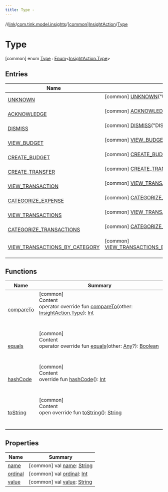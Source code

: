 ```yaml
---
title: Type -
---
```

//[link](../../../index.md)/[com.tink.model.insights](../../index.md)/[[common]InsightAction](../index.md)/[Type](index.md)



# Type  
 [common] enum [Type](index.md) : [Enum](https://kotlinlang.org/api/latest/jvm/stdlib/kotlin/-enum/index.html)<[InsightAction.Type](index.md)>    


## Entries  
  
|  Name|  Summary| 
|---|---|
| <a name="com.tink.model.insights/InsightAction.Type.UNKNOWN///PointingToDeclaration/"></a>[UNKNOWN](-u-n-k-n-o-w-n/index.md)| <a name="com.tink.model.insights/InsightAction.Type.UNKNOWN///PointingToDeclaration/"></a> [common] [UNKNOWN](-u-n-k-n-o-w-n/index.md)("UNKNOWN")  <br>   <br>
| <a name="com.tink.model.insights/InsightAction.Type.ACKNOWLEDGE///PointingToDeclaration/"></a>[ACKNOWLEDGE](-a-c-k-n-o-w-l-e-d-g-e/index.md)| <a name="com.tink.model.insights/InsightAction.Type.ACKNOWLEDGE///PointingToDeclaration/"></a> [common] [ACKNOWLEDGE](-a-c-k-n-o-w-l-e-d-g-e/index.md)("ACKNOWLEDGE")  <br>   <br>
| <a name="com.tink.model.insights/InsightAction.Type.DISMISS///PointingToDeclaration/"></a>[DISMISS](-d-i-s-m-i-s-s/index.md)| <a name="com.tink.model.insights/InsightAction.Type.DISMISS///PointingToDeclaration/"></a> [common] [DISMISS](-d-i-s-m-i-s-s/index.md)("DISMISS")  <br>   <br>
| <a name="com.tink.model.insights/InsightAction.Type.VIEW_BUDGET///PointingToDeclaration/"></a>[VIEW_BUDGET](-v-i-e-w_-b-u-d-g-e-t/index.md)| <a name="com.tink.model.insights/InsightAction.Type.VIEW_BUDGET///PointingToDeclaration/"></a> [common] [VIEW_BUDGET](-v-i-e-w_-b-u-d-g-e-t/index.md)("VIEW_BUDGET")  <br>   <br>
| <a name="com.tink.model.insights/InsightAction.Type.CREATE_BUDGET///PointingToDeclaration/"></a>[CREATE_BUDGET](-c-r-e-a-t-e_-b-u-d-g-e-t/index.md)| <a name="com.tink.model.insights/InsightAction.Type.CREATE_BUDGET///PointingToDeclaration/"></a> [common] [CREATE_BUDGET](-c-r-e-a-t-e_-b-u-d-g-e-t/index.md)("CREATE_BUDGET")  <br>   <br>
| <a name="com.tink.model.insights/InsightAction.Type.CREATE_TRANSFER///PointingToDeclaration/"></a>[CREATE_TRANSFER](-c-r-e-a-t-e_-t-r-a-n-s-f-e-r/index.md)| <a name="com.tink.model.insights/InsightAction.Type.CREATE_TRANSFER///PointingToDeclaration/"></a> [common] [CREATE_TRANSFER](-c-r-e-a-t-e_-t-r-a-n-s-f-e-r/index.md)("CREATE_TRANSFER")  <br>   <br>
| <a name="com.tink.model.insights/InsightAction.Type.VIEW_TRANSACTION///PointingToDeclaration/"></a>[VIEW_TRANSACTION](-v-i-e-w_-t-r-a-n-s-a-c-t-i-o-n/index.md)| <a name="com.tink.model.insights/InsightAction.Type.VIEW_TRANSACTION///PointingToDeclaration/"></a> [common] [VIEW_TRANSACTION](-v-i-e-w_-t-r-a-n-s-a-c-t-i-o-n/index.md)("VIEW_TRANSACTION")  <br>   <br>
| <a name="com.tink.model.insights/InsightAction.Type.CATEGORIZE_EXPENSE///PointingToDeclaration/"></a>[CATEGORIZE_EXPENSE](-c-a-t-e-g-o-r-i-z-e_-e-x-p-e-n-s-e/index.md)| <a name="com.tink.model.insights/InsightAction.Type.CATEGORIZE_EXPENSE///PointingToDeclaration/"></a> [common] [CATEGORIZE_EXPENSE](-c-a-t-e-g-o-r-i-z-e_-e-x-p-e-n-s-e/index.md)("CATEGORIZE_EXPENSE")  <br>   <br>
| <a name="com.tink.model.insights/InsightAction.Type.VIEW_TRANSACTIONS///PointingToDeclaration/"></a>[VIEW_TRANSACTIONS](-v-i-e-w_-t-r-a-n-s-a-c-t-i-o-n-s/index.md)| <a name="com.tink.model.insights/InsightAction.Type.VIEW_TRANSACTIONS///PointingToDeclaration/"></a> [common] [VIEW_TRANSACTIONS](-v-i-e-w_-t-r-a-n-s-a-c-t-i-o-n-s/index.md)("VIEW_TRANSACTIONS")  <br>   <br>
| <a name="com.tink.model.insights/InsightAction.Type.CATEGORIZE_TRANSACTIONS///PointingToDeclaration/"></a>[CATEGORIZE_TRANSACTIONS](-c-a-t-e-g-o-r-i-z-e_-t-r-a-n-s-a-c-t-i-o-n-s/index.md)| <a name="com.tink.model.insights/InsightAction.Type.CATEGORIZE_TRANSACTIONS///PointingToDeclaration/"></a> [common] [CATEGORIZE_TRANSACTIONS](-c-a-t-e-g-o-r-i-z-e_-t-r-a-n-s-a-c-t-i-o-n-s/index.md)("CATEGORIZE_TRANSACTIONS")  <br>   <br>
| <a name="com.tink.model.insights/InsightAction.Type.VIEW_TRANSACTIONS_BY_CATEGORY///PointingToDeclaration/"></a>[VIEW_TRANSACTIONS_BY_CATEGORY](-v-i-e-w_-t-r-a-n-s-a-c-t-i-o-n-s_-b-y_-c-a-t-e-g-o-r-y/index.md)| <a name="com.tink.model.insights/InsightAction.Type.VIEW_TRANSACTIONS_BY_CATEGORY///PointingToDeclaration/"></a> [common] [VIEW_TRANSACTIONS_BY_CATEGORY](-v-i-e-w_-t-r-a-n-s-a-c-t-i-o-n-s_-b-y_-c-a-t-e-g-o-r-y/index.md)("VIEW_TRANSACTIONS_BY_CATEGORY")  <br>   <br>


## Functions  
  
|  Name|  Summary| 
|---|---|
| <a name="kotlin/Enum/compareTo/#com.tink.model.insights.InsightAction.Type/PointingToDeclaration/"></a>[compareTo](-v-i-e-w_-t-r-a-n-s-a-c-t-i-o-n-s_-b-y_-c-a-t-e-g-o-r-y/index.md#%5Bkotlin%2FEnum%2FcompareTo%2F%23com.tink.model.insights.InsightAction.Type%2FPointingToDeclaration%2F%5D%2FFunctions%2F1647702525)| <a name="kotlin/Enum/compareTo/#com.tink.model.insights.InsightAction.Type/PointingToDeclaration/"></a>[common]  <br>Content  <br>operator override fun [compareTo](-v-i-e-w_-t-r-a-n-s-a-c-t-i-o-n-s_-b-y_-c-a-t-e-g-o-r-y/index.md#%5Bkotlin%2FEnum%2FcompareTo%2F%23com.tink.model.insights.InsightAction.Type%2FPointingToDeclaration%2F%5D%2FFunctions%2F1647702525)(other: [InsightAction.Type](index.md)): [Int](https://kotlinlang.org/api/latest/jvm/stdlib/kotlin/-int/index.html)  <br><br><br>
| <a name="kotlin/Enum/equals/#kotlin.Any?/PointingToDeclaration/"></a>[equals](../../../com.tink.model.transfer/[common]-signable-operation/-type/-u-n-k-n-o-w-n/index.md#%5Bkotlin%2FEnum%2Fequals%2F%23kotlin.Any%3F%2FPointingToDeclaration%2F%5D%2FFunctions%2F1647702525)| <a name="kotlin/Enum/equals/#kotlin.Any?/PointingToDeclaration/"></a>[common]  <br>Content  <br>operator override fun [equals](../../../com.tink.model.transfer/[common]-signable-operation/-type/-u-n-k-n-o-w-n/index.md#%5Bkotlin%2FEnum%2Fequals%2F%23kotlin.Any%3F%2FPointingToDeclaration%2F%5D%2FFunctions%2F1647702525)(other: [Any](https://kotlinlang.org/api/latest/jvm/stdlib/kotlin/-any/index.html)?): [Boolean](https://kotlinlang.org/api/latest/jvm/stdlib/kotlin/-boolean/index.html)  <br><br><br>
| <a name="kotlin/Enum/hashCode/#/PointingToDeclaration/"></a>[hashCode](../../../com.tink.model.transfer/[common]-signable-operation/-type/-u-n-k-n-o-w-n/index.md#%5Bkotlin%2FEnum%2FhashCode%2F%23%2FPointingToDeclaration%2F%5D%2FFunctions%2F1647702525)| <a name="kotlin/Enum/hashCode/#/PointingToDeclaration/"></a>[common]  <br>Content  <br>override fun [hashCode](../../../com.tink.model.transfer/[common]-signable-operation/-type/-u-n-k-n-o-w-n/index.md#%5Bkotlin%2FEnum%2FhashCode%2F%23%2FPointingToDeclaration%2F%5D%2FFunctions%2F1647702525)(): [Int](https://kotlinlang.org/api/latest/jvm/stdlib/kotlin/-int/index.html)  <br><br><br>
| <a name="kotlin/Enum/toString/#/PointingToDeclaration/"></a>[toString](../../../com.tink.model.transfer/[common]-signable-operation/-type/-u-n-k-n-o-w-n/index.md#%5Bkotlin%2FEnum%2FtoString%2F%23%2FPointingToDeclaration%2F%5D%2FFunctions%2F1647702525)| <a name="kotlin/Enum/toString/#/PointingToDeclaration/"></a>[common]  <br>Content  <br>open override fun [toString](../../../com.tink.model.transfer/[common]-signable-operation/-type/-u-n-k-n-o-w-n/index.md#%5Bkotlin%2FEnum%2FtoString%2F%23%2FPointingToDeclaration%2F%5D%2FFunctions%2F1647702525)(): [String](https://kotlinlang.org/api/latest/jvm/stdlib/kotlin/-string/index.html)  <br><br><br>


## Properties  
  
|  Name|  Summary| 
|---|---|
| <a name="com.tink.model.insights/InsightAction.Type/name/#/PointingToDeclaration/"></a>[name](index.md#%5Bcom.tink.model.insights%2FInsightAction.Type%2Fname%2F%23%2FPointingToDeclaration%2F%5D%2FProperties%2F1647702525)| <a name="com.tink.model.insights/InsightAction.Type/name/#/PointingToDeclaration/"></a> [common] val [name](index.md#%5Bcom.tink.model.insights%2FInsightAction.Type%2Fname%2F%23%2FPointingToDeclaration%2F%5D%2FProperties%2F1647702525): [String](https://kotlinlang.org/api/latest/jvm/stdlib/kotlin/-string/index.html)   <br>
| <a name="com.tink.model.insights/InsightAction.Type/ordinal/#/PointingToDeclaration/"></a>[ordinal](index.md#%5Bcom.tink.model.insights%2FInsightAction.Type%2Fordinal%2F%23%2FPointingToDeclaration%2F%5D%2FProperties%2F1647702525)| <a name="com.tink.model.insights/InsightAction.Type/ordinal/#/PointingToDeclaration/"></a> [common] val [ordinal](index.md#%5Bcom.tink.model.insights%2FInsightAction.Type%2Fordinal%2F%23%2FPointingToDeclaration%2F%5D%2FProperties%2F1647702525): [Int](https://kotlinlang.org/api/latest/jvm/stdlib/kotlin/-int/index.html)   <br>
| <a name="com.tink.model.insights/InsightAction.Type/value/#/PointingToDeclaration/"></a>[value](value.md)| <a name="com.tink.model.insights/InsightAction.Type/value/#/PointingToDeclaration/"></a> [common] val [value](value.md): [String](https://kotlinlang.org/api/latest/jvm/stdlib/kotlin/-string/index.html)   <br>

